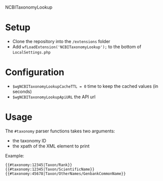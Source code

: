 NCBITaxonomyLookup

# Setup

* Clone the repository into the `/extensions` folder
* Add `wfLoadExtension('NCBITaxonomyLookup');` to the bottom of `LocalSettings.php`

# Configuration

* `$wgNCBITaxonomyLookupCacheTTL = 0` time to keep the cached values (in seconds)
* `$wgNCBITaxonomyLookupApiURL` the API url

# Usage

The `#taxonomy` parser functions takes two arguments:

* the taxonomy ID
* the xpath of the XML element to print

Example:

```
{{#taxonomy:12345|Taxon/Rank}}
{{#taxonomy:12345|Taxon/ScientificName}}
{{#taxonomy:45678|Taxon/OtherNames/GenbankCommonName}}
```
